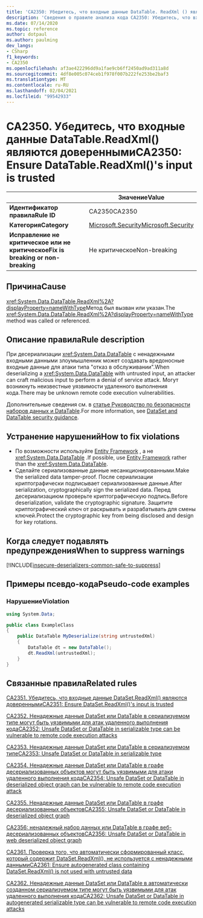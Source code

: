 ```yaml
---
title: 'CA2350: Убедитесь, что входные данные DataTable. ReadXml () являются доверенными (анализ кода)'
description: 'Сведения о правиле анализа кода CA2350: Убедитесь, что входные данные DataTable. ReadXml () являются доверенными'
ms.date: 07/14/2020
ms.topic: reference
author: dotpaul
ms.author: paulming
dev_langs:
- CSharp
f1_keywords:
- CA2350
ms.openlocfilehash: af3ae422296dd9a1fae9cb6ff2450ad9ad311a8d
ms.sourcegitcommit: 4df8e005c074ceb1f978f007b222fe253be2baf3
ms.translationtype: MT
ms.contentlocale: ru-RU
ms.lasthandoff: 02/04/2021
ms.locfileid: "99542933"
---
```

# <a name="ca2350-ensure-datatablereadxmls-input-is-trusted"></a><span data-ttu-id="d5638-103">CA2350. Убедитесь, что входные данные DataTable.ReadXml() являются доверенными</span><span class="sxs-lookup"><span data-stu-id="d5638-103">CA2350: Ensure DataTable.ReadXml()'s input is trusted</span></span>

| | <span data-ttu-id="d5638-104">Значение</span><span class="sxs-lookup"><span data-stu-id="d5638-104">Value</span></span> |
|-|-|
| <span data-ttu-id="d5638-105">**Идентификатор правила**</span><span class="sxs-lookup"><span data-stu-id="d5638-105">**Rule ID**</span></span> |<span data-ttu-id="d5638-106">CA2350</span><span class="sxs-lookup"><span data-stu-id="d5638-106">CA2350</span></span>|
| <span data-ttu-id="d5638-107">**Категория**</span><span class="sxs-lookup"><span data-stu-id="d5638-107">**Category**</span></span> |[<span data-ttu-id="d5638-108">Microsoft.Security</span><span class="sxs-lookup"><span data-stu-id="d5638-108">Microsoft.Security</span></span>](security-warnings.md)|
| <span data-ttu-id="d5638-109">**Исправление не критическое или не критическое**</span><span class="sxs-lookup"><span data-stu-id="d5638-109">**Fix is breaking or non-breaking**</span></span> |<span data-ttu-id="d5638-110">Не критическое</span><span class="sxs-lookup"><span data-stu-id="d5638-110">Non-breaking</span></span>|

## <a name="cause"></a><span data-ttu-id="d5638-111">Причина</span><span class="sxs-lookup"><span data-stu-id="d5638-111">Cause</span></span>

<span data-ttu-id="d5638-112"><xref:System.Data.DataTable.ReadXml%2A?displayProperty=nameWithType>Метод был вызван или указан.</span><span class="sxs-lookup"><span data-stu-id="d5638-112">The <xref:System.Data.DataTable.ReadXml%2A?displayProperty=nameWithType> method was called or referenced.</span></span>

## <a name="rule-description"></a><span data-ttu-id="d5638-113">Описание правила</span><span class="sxs-lookup"><span data-stu-id="d5638-113">Rule description</span></span>

<span data-ttu-id="d5638-114">При десериализации <xref:System.Data.DataTable> с ненадежными входными данными злоумышленник может создавать вредоносные входные данные для атаки типа "отказ в обслуживании".</span><span class="sxs-lookup"><span data-stu-id="d5638-114">When deserializing a <xref:System.Data.DataTable> with untrusted input, an attacker can craft malicious input to perform a denial of service attack.</span></span> <span data-ttu-id="d5638-115">Могут возникнуть неизвестные уязвимости удаленного выполнения кода.</span><span class="sxs-lookup"><span data-stu-id="d5638-115">There may be unknown remote code execution vulnerabilities.</span></span>

<span data-ttu-id="d5638-116">Дополнительные сведения см. в [статье Руководство по безопасности наборов данных и DataTable](../../../framework/data/adonet/dataset-datatable-dataview/security-guidance.md).</span><span class="sxs-lookup"><span data-stu-id="d5638-116">For more information, see [DataSet and DataTable security guidance](../../../framework/data/adonet/dataset-datatable-dataview/security-guidance.md).</span></span>

## <a name="how-to-fix-violations"></a><span data-ttu-id="d5638-117">Устранение нарушений</span><span class="sxs-lookup"><span data-stu-id="d5638-117">How to fix violations</span></span>

- <span data-ttu-id="d5638-118">По возможности используйте [Entity Framework](/ef/) , а не <xref:System.Data.DataTable> .</span><span class="sxs-lookup"><span data-stu-id="d5638-118">If possible, use [Entity Framework](/ef/) rather than the <xref:System.Data.DataTable>.</span></span>
- <span data-ttu-id="d5638-119">Сделайте сериализованные данные несанкционированными.</span><span class="sxs-lookup"><span data-stu-id="d5638-119">Make the serialized data tamper-proof.</span></span> <span data-ttu-id="d5638-120">После сериализации криптографически подписывает сериализованные данные.</span><span class="sxs-lookup"><span data-stu-id="d5638-120">After serialization, cryptographically sign the serialized data.</span></span> <span data-ttu-id="d5638-121">Перед десериализациюм проверьте криптографическую подпись.</span><span class="sxs-lookup"><span data-stu-id="d5638-121">Before deserialization, validate the cryptographic signature.</span></span> <span data-ttu-id="d5638-122">Защитите криптографический ключ от раскрывать и разрабатывать для смены ключей.</span><span class="sxs-lookup"><span data-stu-id="d5638-122">Protect the cryptographic key from being disclosed and design for key rotations.</span></span>

## <a name="when-to-suppress-warnings"></a><span data-ttu-id="d5638-123">Когда следует подавлять предупреждения</span><span class="sxs-lookup"><span data-stu-id="d5638-123">When to suppress warnings</span></span>

[!INCLUDE[insecure-deserializers-common-safe-to-suppress](~/includes/code-analysis/insecure-deserializers-common-safe-to-suppress.md)]

## <a name="pseudo-code-examples"></a><span data-ttu-id="d5638-124">Примеры псевдо-кода</span><span class="sxs-lookup"><span data-stu-id="d5638-124">Pseudo-code examples</span></span>

### <a name="violation"></a><span data-ttu-id="d5638-125">Нарушение</span><span class="sxs-lookup"><span data-stu-id="d5638-125">Violation</span></span>

```csharp
using System.Data;

public class ExampleClass
{
    public DataTable MyDeserialize(string untrustedXml)
    {
        DataTable dt = new DataTable();
        dt.ReadXml(untrustedXml);
    }
}
```

## <a name="related-rules"></a><span data-ttu-id="d5638-126">Связанные правила</span><span class="sxs-lookup"><span data-stu-id="d5638-126">Related rules</span></span>

[<span data-ttu-id="d5638-127">CA2351. Убедитесь, что входные данные DataSet.ReadXml() являются доверенными</span><span class="sxs-lookup"><span data-stu-id="d5638-127">CA2351: Ensure DataSet.ReadXml()'s input is trusted</span></span>](ca2351.md)

[<span data-ttu-id="d5638-128">CA2352. Ненадежные данные DataSet или DataTable в сериализуемом типе могут быть уязвимыми для атак удаленного выполнения кода</span><span class="sxs-lookup"><span data-stu-id="d5638-128">CA2352: Unsafe DataSet or DataTable in serializable type can be vulnerable to remote code execution attacks</span></span>](ca2352.md)

[<span data-ttu-id="d5638-129">CA2353. Ненадежные данные DataSet или DataTable в сериализуемом типе</span><span class="sxs-lookup"><span data-stu-id="d5638-129">CA2353: Unsafe DataSet or DataTable in serializable type</span></span>](ca2353.md)

[<span data-ttu-id="d5638-130">CA2354. Ненадежные данные DataSet или DataTable в графе десериализованных объектов могут быть уязвимыми для атаки удаленного выполнения кода</span><span class="sxs-lookup"><span data-stu-id="d5638-130">CA2354: Unsafe DataSet or DataTable in deserialized object graph can be vulnerable to remote code execution attack</span></span>](ca2354.md)

[<span data-ttu-id="d5638-131">CA2355. Ненадежные данные DataSet или DataTable в графе десериализованных объектов</span><span class="sxs-lookup"><span data-stu-id="d5638-131">CA2355: Unsafe DataSet or DataTable in deserialized object graph</span></span>](ca2355.md)

[<span data-ttu-id="d5638-132">CA2356: ненадежный набор данных или DataTable в графе веб-десериализованных объектов</span><span class="sxs-lookup"><span data-stu-id="d5638-132">CA2356: Unsafe DataSet or DataTable in web deserialized object graph</span></span>](ca2356.md)

[<span data-ttu-id="d5638-133">CA2361. Проверка того, что автоматически сформированный класс, который содержит DataSet.ReadXml(), не используется с ненадежными данными</span><span class="sxs-lookup"><span data-stu-id="d5638-133">CA2361: Ensure autogenerated class containing DataSet.ReadXml() is not used with untrusted data</span></span>](ca2361.md)

[<span data-ttu-id="d5638-134">CA2362. Ненадежные данные DataSet или DataTable в автоматически созданном сериализуемом типе могут быть уязвимыми для атак удаленного выполнения кода</span><span class="sxs-lookup"><span data-stu-id="d5638-134">CA2362: Unsafe DataSet or DataTable in autogenerated serializable type can be vulnerable to remote code execution attacks</span></span>](ca2362.md)
